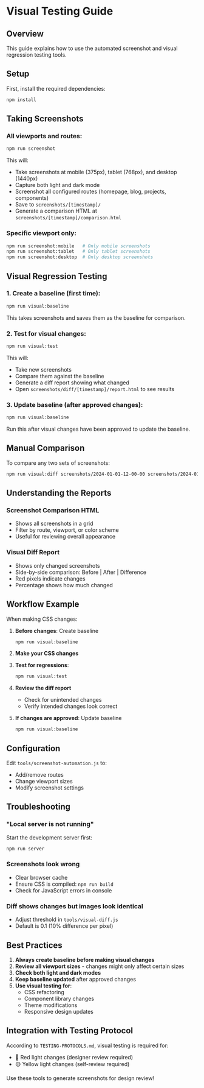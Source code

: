 # Visual Testing Guide

## Overview
This guide explains how to use the automated screenshot and visual regression testing tools.

## Setup

First, install the required dependencies:
```bash
npm install
```

## Taking Screenshots

### All viewports and routes:
```bash
npm run screenshot
```

This will:
- Take screenshots at mobile (375px), tablet (768px), and desktop (1440px)
- Capture both light and dark mode
- Screenshot all configured routes (homepage, blog, projects, components)
- Save to `screenshots/[timestamp]/`
- Generate a comparison HTML at `screenshots/[timestamp]/comparison.html`

### Specific viewport only:
```bash
npm run screenshot:mobile   # Only mobile screenshots
npm run screenshot:tablet   # Only tablet screenshots  
npm run screenshot:desktop  # Only desktop screenshots
```

## Visual Regression Testing

### 1. Create a baseline (first time):
```bash
npm run visual:baseline
```
This takes screenshots and saves them as the baseline for comparison.

### 2. Test for visual changes:
```bash
npm run visual:test
```
This will:
- Take new screenshots
- Compare them against the baseline
- Generate a diff report showing what changed
- Open `screenshots/diff/[timestamp]/report.html` to see results

### 3. Update baseline (after approved changes):
```bash
npm run visual:baseline
```
Run this after visual changes have been approved to update the baseline.

## Manual Comparison

To compare any two sets of screenshots:
```bash
npm run visual:diff screenshots/2024-01-01-12-00-00 screenshots/2024-01-02-13-00-00
```

## Understanding the Reports

### Screenshot Comparison HTML
- Shows all screenshots in a grid
- Filter by route, viewport, or color scheme
- Useful for reviewing overall appearance

### Visual Diff Report
- Shows only changed screenshots
- Side-by-side comparison: Before | After | Difference
- Red pixels indicate changes
- Percentage shows how much changed

## Workflow Example

When making CSS changes:

1. **Before changes**: Create baseline
   ```bash
   npm run visual:baseline
   ```

2. **Make your CSS changes**

3. **Test for regressions**:
   ```bash
   npm run visual:test
   ```

4. **Review the diff report**
   - Check for unintended changes
   - Verify intended changes look correct

5. **If changes are approved**: Update baseline
   ```bash
   npm run visual:baseline
   ```

## Configuration

Edit `tools/screenshot-automation.js` to:
- Add/remove routes
- Change viewport sizes
- Modify screenshot settings

## Troubleshooting

### "Local server is not running"
Start the development server first:
```bash
npm run server
```

### Screenshots look wrong
- Clear browser cache
- Ensure CSS is compiled: `npm run build`
- Check for JavaScript errors in console

### Diff shows changes but images look identical
- Adjust threshold in `tools/visual-diff.js`
- Default is 0.1 (10% difference per pixel)

## Best Practices

1. **Always create baseline before making visual changes**
2. **Review all viewport sizes** - changes might only affect certain sizes
3. **Check both light and dark modes**
4. **Keep baseline updated** after approved changes
5. **Use visual testing for**:
   - CSS refactoring
   - Component library changes
   - Theme modifications
   - Responsive design updates

## Integration with Testing Protocol

According to `TESTING-PROTOCOLS.md`, visual testing is required for:
- 🔴 Red light changes (designer review required)
- 🟡 Yellow light changes (self-review required)

Use these tools to generate screenshots for design review!